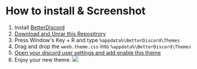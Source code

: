 # How to install & Screenshot
1. Install [BetterDiscord](https://betterdiscord.net/home/)
2. [Download and Unrar this Repositrory](http://i.imgur.com/ZOxIVHu.png)
3. Press Window's Key + R and type `%appdata%\BetterDiscord\Themes`
4. Drag and drop the `weeb.theme.css` into `%appdata%\BetterDiscord\Themes`
5. [Open your discord user settings and add enable this theme](http://i.imgur.com/HROYn2N.png)
6. Enjoy your new theme.
![](http://i.imgur.com/nh9FfAo.jpg)

